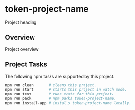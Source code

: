 # token-project-name

Project heading

## Overview

Project overview

## Project Tasks

The following npm tasks are supported by this project.

```bash
npm run clean       # cleans this project.
npm run start       # starts this project in watch mode.
npm run test        # runs tests for this project.
npm run pack        # npm packs token-project-name.
npm run install-app # installs token-project-name locally.
```